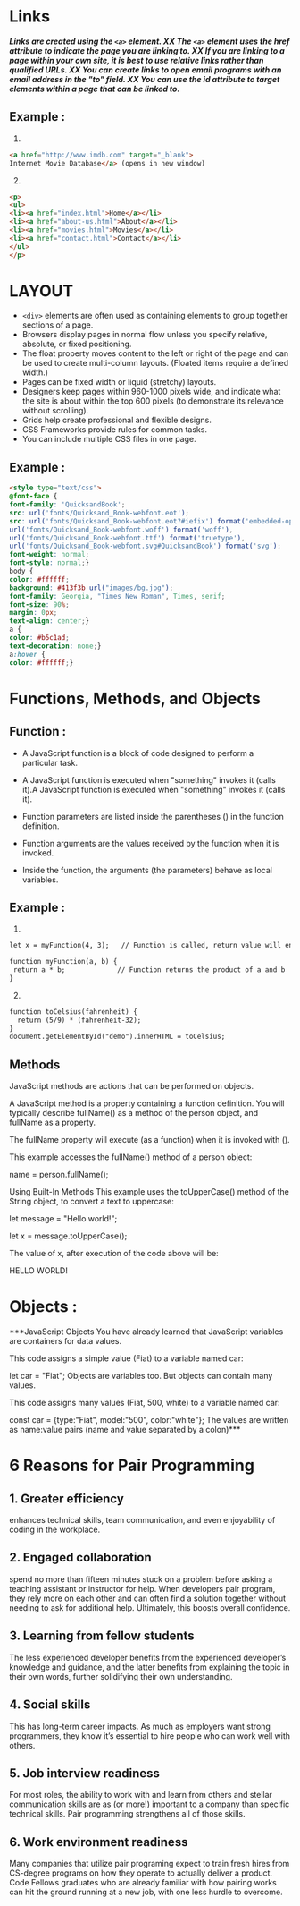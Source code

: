 # Links 

***Links are created using the ```<a>``` element.
XX The ```<a>``` element uses the href attribute to indicate
the page you are linking to.
XX If you are linking to a page within your own site, it is
best to use relative links rather than qualified URLs.
XX You can create links to open email programs with an
email address in the "to" field.
XX You can use the id attribute to target elements within
a page that can be linked to.***

## Example : ##      
1.   

```html
<a href="http://www.imdb.com" target="_blank">
Internet Movie Database</a> (opens in new window)
```
2.    
```html  
<p>
<ul>
<li><a href="index.html">Home</a></li>
<li><a href="about-us.html">About</a></li>
<li><a href="movies.html">Movies</a></li>
<li><a href="contact.html">Contact</a></li>
</ul>
</p>
```
# LAYOUT 

* ```<div>``` elements are often used as containing elements
to group together sections of a page.
* Browsers display pages in normal flow unless you
specify relative, absolute, or fixed positioning.
* The float property moves content to the left or right
of the page and can be used to create multi-column
layouts. (Floated items require a defined width.)
* Pages can be fixed width or liquid (stretchy) layouts.
* Designers keep pages within 960-1000 pixels wide,
and indicate what the site is about within the top 600
pixels (to demonstrate its relevance without scrolling).
* Grids help create professional and flexible designs.
* CSS Frameworks provide rules for common tasks.
* You can include multiple CSS files in one page.

## Example : 

  
  ```html
  <style type="text/css">
@font-face {
font-family: 'QuicksandBook';
src: url('fonts/Quicksand_Book-webfont.eot');
src: url('fonts/Quicksand_Book-webfont.eot?#iefix') format('embedded-opentype'),
url('fonts/Quicksand_Book-webfont.woff') format('woff'),
url('fonts/Quicksand_Book-webfont.ttf') format('truetype'),
url('fonts/Quicksand_Book-webfont.svg#QuicksandBook') format('svg');
font-weight: normal;
font-style: normal;}
body {
color: #ffffff;
background: #413f3b url("images/bg.jpg");
font-family: Georgia, "Times New Roman", Times, serif;
font-size: 90%;
margin: 0px;
text-align: center;}
a {
color: #b5c1ad;
text-decoration: none;}
a:hover {
color: #ffffff;}
```

# Functions, Methods, and Objects 

## Function : 
* A JavaScript function is a block of code designed to perform a particular task.

* A JavaScript function is executed when "something" invokes it (calls it).A JavaScript function is executed when "something" invokes it (calls it).
 
* Function parameters are listed inside the parentheses () in the function definition.

* Function arguments are the values received by the function when it is invoked.

* Inside the function, the arguments (the parameters) behave as local variables.

 ## Example : 
1.  

 ```html 
 let x = myFunction(4, 3);   // Function is called, return value will end up in x

function myFunction(a, b) {
  return a * b;             // Function returns the product of a and b
}
```
2.  
```html
function toCelsius(fahrenheit) {
  return (5/9) * (fahrenheit-32);
}
document.getElementById("demo").innerHTML = toCelsius;
```

## Methods     

JavaScript methods are actions that can be performed on objects.

A JavaScript method is a property containing a function definition.
You will typically describe fullName() as a method of the person object, and fullName as a property.

The fullName property will execute (as a function) when it is invoked with ().

This example accesses the fullName() method of a person object:

name = person.fullName();


Using Built-In Methods
This example uses the toUpperCase() method of the String object, to convert a text to uppercase:

let message = "Hello world!";    
  

let x = message.toUpperCase();  
  

The value of x, after execution of the code above will be:

HELLO WORLD!

# Objects :  

***JavaScript Objects
You have already learned that JavaScript variables are containers for data values.

This code assigns a simple value (Fiat) to a variable named car:

let car = "Fiat";
Objects are variables too. But objects can contain many values.

This code assigns many values (Fiat, 500, white) to a variable named car:

const car = {type:"Fiat", model:"500", color:"white"};
The values are written as name:value pairs (name and value separated by a colon)***

# 6 Reasons for Pair Programming
 ## 1. Greater efficiency  
 enhances technical skills, team communication, and even enjoyability of coding in the workplace.  
   

 ##  2. Engaged collaboration   ##  
 spend no more than fifteen minutes stuck on a problem before asking a teaching assistant or instructor for help. When developers pair program, they rely more on each other and can often find a solution together without needing to ask for additional help. Ultimately, this boosts overall confidence.   


 ##  3.  Learning from fellow students    ##   
 
 The less experienced developer benefits from the experienced developer’s knowledge and guidance, and the latter benefits from explaining the topic in their own words, further solidifying their own understanding.  
   


 ## 4. Social skills   ##    

This has long-term career impacts. As much as employers want strong programmers, they know it’s essential to hire people who can work well with others.  

 ## 5. Job interview readiness  ## 
For most roles, the ability to work with and learn from others and stellar communication skills are as (or more!) important to a company than specific technical skills. Pair programming strengthens all of those skills.  
 
 ## 6.  Work environment readiness    ##
  

 Many companies that utilize pair programing expect to train fresh hires from CS-degree programs on how they operate to actually deliver a product. Code Fellows graduates who are already familiar with how pairing works can hit the ground running at a new job, with one less hurdle to overcome.  





